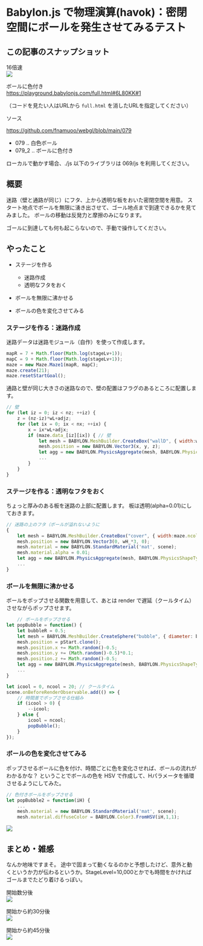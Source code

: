 # Babylon.js で物理演算(havok)：密閉空間にボールを発生させてみるテスト

## この記事のスナップショット

16倍速  
![](https://storage.googleapis.com/zenn-user-upload/414bc194c558-20250621.gif)

ボールに色付き  
https://playground.babylonjs.com/full.html#6L80KK#1

（コードを見たい人はURLから `full.html` を消したURLを指定してください）

ソース

https://github.com/fnamuoo/webgl/blob/main/079

- 079   .. 白色ボール  
- 079_2 .. ボールに色付き


ローカルで動かす場合、./js 以下のライブラリは 069/js を利用してください。

## 概要

迷路（壁と通路が同じ）にフタ、上から透明な板をおいた密閉空間を用意。
スタート地点でボールを無限に湧き出させて、ゴール地点まで到達できるかを見てみました。
ボールの移動は反発力と摩擦のみになります。

ゴールに到達しても何も起こらないので、手動で操作してください。

## やったこと

- ステージを作る
  - 迷路作成
  - 透明なフタをおく

- ボールを無限に沸かせる

- ボールの色を変化させてみる


### ステージを作る：迷路作成

迷路データは迷路モジュール（自作）を使って作成します。

```js
mapR = 7 + Math.floor(Math.log(stageLv+1));
mapC = 9 + Math.floor(Math.log(stageLv+1));
maze = new Maze.Maze1(mapR, mapC);
maze.create(21);
maze.resetStartGoal();
```

通路と壁が同じ大きさの迷路なので、壁の配置はフラグのあるところに配置します。

```js
// 壁
for (let iz = 0; iz < nz; ++iz) {
    z = (nz-iz)*wL+adjz;
    for (let ix = 0; ix < nx; ++ix) {
        x = ix*wL+adjx;
        if (maze.data_[iz][ix]) { // 壁
            let mesh = BABYLON.MeshBuilder.CreateBox("wallD", { width:wL, height:wH, depth:wL }, scene);
            mesh.position = new BABYLON.Vector3(x, y, z);
            let agg = new BABYLON.PhysicsAggregate(mesh, BABYLON.PhysicsShapeType.BOX, { mass: 0.0, restitution:0.05}, scene);
            ...
        }
    }
}
```

### ステージを作る：透明なフタをおく

ちょっと厚みのある板を迷路の上部に配置します。
板は透明(alpha=0.01)にしておきます。

```js
// 迷路の上のフタ（ボールが溢れないように
{
    let mesh = BABYLON.MeshBuilder.CreateBox("cover", { width:maze.ncol_*wL, height:wH, depth:maze.nrow_*wL }, scene);
    mesh.position = new BABYLON.Vector3(0, wH_*3, 0);
    mesh.material = new BABYLON.StandardMaterial('mat', scene);
    mesh.material.alpha = 0.01;
    let agg = new BABYLON.PhysicsAggregate(mesh, BABYLON.PhysicsShapeType.BOX, { mass: 0.0, restitution:0.05}, scene);
    ...
}
```

### ボールを無限に沸かせる

ボールをポップさせる関数を用意して、あとは render で遅延（クールタイム）させながらポップさせます。

```js
    // ボールをポップさせる
let popBubble = function() {
    let bubbleR = 0.5;
    let mesh = BABYLON.MeshBuilder.CreateSphere("bubble", { diameter: bubbleR}, scene);
    mesh.position = pStart.clone();
    mesh.position.x += Math.random()-0.5;
    mesh.position.y += (Math.random()-0.5)*0.1;
    mesh.position.z += Math.random()-0.5;
    let agg = new BABYLON.PhysicsAggregate(mesh, BABYLON.PhysicsShapeType.SPHERE, { mass: 0.1, restitution:0.05}, scene);
    ...
}

let icool = 0, ncool = 20; // クールタイム
scene.onBeforeRenderObservable.add(() => {
    // 時間差でポップさせる仕組み
    if (icool > 0) {
        --icool;
    } else {
        icool = ncool;
        popBubble();
    }
});
```

### ボールの色を変化させてみる

ポップさせるボールに色を付け、時間ごとに色を変化させれば、ボールの流れがわかるかな？
ということでボールの色を HSV で作成して、Hパラメータを循環させるようにしてみた。

```js
// 色付きボールをポップさせる
let popBubble2 = function(iH) {
    ...
    mesh.material = new BABYLON.StandardMaterial('mat', scene);
    mesh.material.diffuseColor = BABYLON.Color3.FromHSV(iH,1,1);
```

![](https://storage.googleapis.com/zenn-user-upload/3ceda8d39380-20250621.jpg)


## まとめ・雑感

なんか地味ですまそ。
途中で固まって動くなるのかと予想したけど、意外と動くというか力が伝わるというか。StageLevel=10,000とかでも時間をかければゴールまでたどり着けるっぽい。

開始数分後  
![](https://storage.googleapis.com/zenn-user-upload/16af81776c07-20250621.jpg)

開始から約30分後  
![](https://storage.googleapis.com/zenn-user-upload/b385ccca7174-20250621.jpg)

開始から約45分後  
![](https://storage.googleapis.com/zenn-user-upload/eeda5276d8e0-20250621.jpg)
